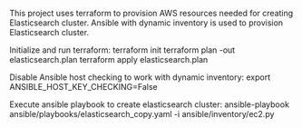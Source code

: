 This project uses terraform to provision AWS resources needed for creating Elasticsearch cluster.
Ansible with dynamic inventory is used to provision Elasticsearch cluster.

Initialize and run terraform:
terraform init
terraform plan -out elasticsearch.plan
terraform apply elasticsearch.plan

Disable Ansible host checking to work with dynamic inventory:
export ANSIBLE_HOST_KEY_CHECKING=False

Execute ansible playbook to create elasticsearch cluster:
ansible-playbook ansible/playbooks/elasticsearch_copy.yaml -i ansible/inventory/ec2.py